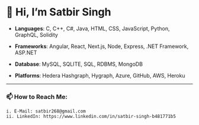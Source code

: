 # 👋 Hi, I’m Satbir Singh

- **Languages**:  C, C++, C#, Java, HTML, CSS, JavaScript, Python, GraphQL, Solidity

- **Frameworks**: Angular, React, Next.js, Node, Express, .NET Framework, ASP.NET

- **Database**: MySQL, SQLITE, SQL, RDBMS, MongoDB

- **Platforms**: Hedera Hashgraph, Hygraph, Azure, GitHub, AWS, Heroku


---

### 📫 How to Reach Me:

    i. E-Mail: satbir268@gmail.com
    ii. LinkedIn: https://www.linkedin.com/in/satbir-singh-b481771b5

